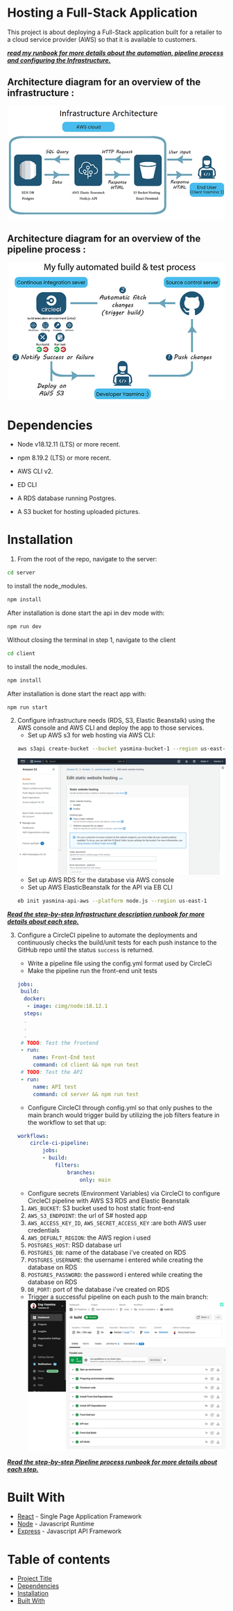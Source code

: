 # Hosting a Full-Stack Application
This project is about deploying a Full-Stack application built for a retailer to a cloud service provider (AWS) so that it is available to customers.

***[read my runbook for more details about the automation, pipeline process and configuring the Infrastructure.](https://github.com/Eng-Yasmina/react-aws-circle-ci/tree/main/docs/runbook)***

## Architecture diagram for an overview of the infrastructure :
![aws-diagram.jpg](./docs/screenshots/FronendS3/AWS-diagram.jpg)

## Architecture diagram for an overview of the pipeline process :
![circle-ci-diagram.png](./docs/screenshots/CircleCi/CircleCi-diagram.jpg)

# Dependencies
- Node v18.12.11 (LTS) or more recent.

- npm 8.19.2 (LTS) or more recent.

- AWS CLI v2.

- ED CLI

- A RDS database running Postgres.

- A S3 bucket for hosting uploaded pictures.

# Installation
1. From the root of the repo, navigate to the server:
```bash
cd server
```
to install the node_modules.
```bash
npm install
```
After installation is done start the api in dev mode with:
```bash
npm run dev
```
Without closing the terminal in step 1, navigate to the client 
```bash
cd client
```
to install the node_modules.
```bash
npm install
```
After installation is done start the react app with:
```bash
npm run start
```
2. Configure infrastructure needs (RDS, S3, Elastic Beanstalk) using the AWS console and AWS CLI and deploy the app to those services.
    - Set up AWS s3 for web hosting via AWS CLI:
    ```bash
    aws s3api create-bucket --bucket yasmina-bucket-1 --region us-east-1
    ```
    ![s3-static-website.jpg](./docs/screenshots/FronendS3/screencapture-s3-console--yasmina-bucket-1-property-website-edit.png)
    - Set up AWS RDS for the database via AWS console
    - Set up AWS ElasticBeanstalk for the API via EB CLI
    ```bash
    eb init yasmina-api-aws --platform node.js --region us-east-1
    ```

***[Read the step-by-step Infrastructure description runbook for more details about each step.](https://github.com/Eng-Yasmina/react-aws-circle-ci/blob/main/docs/runbook/Infrastructure%20description.md)***


3. Configure a CircleCI pipeline to automate the deployments and continuously checks the build/unit tests for each push instance to the GitHub repo until the status ```success``` is returned.
    - Write a pipeline file using the config.yml format used by CircleCi
    - Make the pipeline run the front-end unit tests
     ```yml
    jobs:
      build:
       docker:
        - image: cimg/node:18.12.1
       steps: 
       .
       .
       .
      # TODO: Test the frontend
      - run:
          name: Front-End test
          command: cd client && npm run test
      # TODO: Test the API
      - run:
          name: API test
          command: cd server && npm run test
    ```
    - Configure CircleCI through config.yml so that only pushes to the main branch would trigger build by utilizing the job filters feature in the workflow to set that up:
    ```yml
    workflows:
        circle-ci-pipeline:
            jobs:
            - build:
                filters:
                    branches:
                        only: main
    ```
    - Configure secrets (Environment Variables) via CircleCI to configure CircleCI pipeline with AWS S3 RDS and Elastic Beanstalk
    1. ```AWS_BUCKET```: S3 bucket used to host static front-end
    2. ```AWS_S3_ENDPOINT```: the url of S# hosted app
    3. ```AWS_ACCESS_KEY_ID```, ```AWS_SECRET_ACCESS_KEY``` :are both AWS user credentials
    4. ```AWS_DEFUALT_REGION```: the AWS region i used
    5. ```POSTGRES_HOST```: RSD database url
    6. ```POSTGRES_DB```: name of the database i've created on RDS
    7. ```POSTGRES_USERNAME```: the username i entered while creating the database on RDS
    8. ```POSTGRES_PASSWORD```: the password i entered while creating the database on RDS
    9. ```DB_PORT```: port of the database i've created on RDS

    - Trigger a successful pipeline on each push to the main branch:
    ![circleci.jpg](./docs/screenshots/CircleCi/screencapture-circleci-pipelines-github-Eng-Yasmina-react-aws-circle-ci-jobs-3-steps.png)




***[Read the step-by-step Pipeline process runbook for more details about each step.](https://github.com/Eng-Yasmina/react-aws-circle-ci/blob/main/docs/runbook/Pipeline%20process.md)***

# Built With
- [React](https://reactjs.org/) - Single Page Application Framework
- [Node](https://nodejs.org) - Javascript Runtime
- [Express](https://expressjs.com/) - Javascript API Framework

# Table of contents
- [Project Title](#hosting-a-full-stack-application)
- [Dependencies](#dependencies)
- [Installation](#installation)
- [Built With](#built-with)